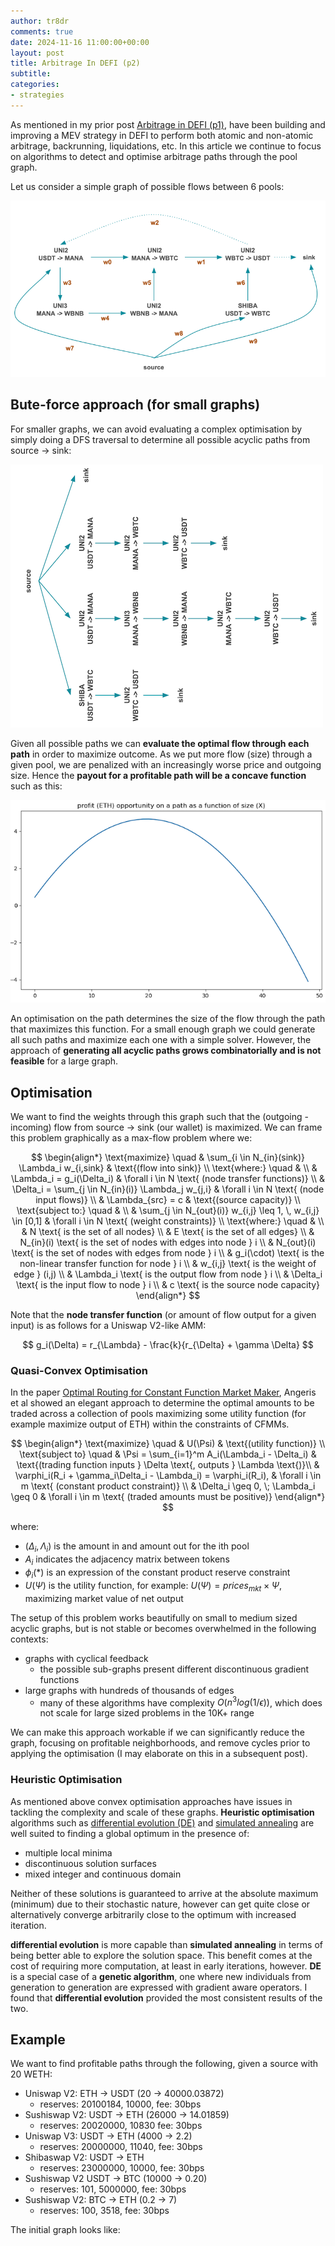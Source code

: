 ```yaml
---
author: tr8dr
comments: true
date: 2024-11-16 11:00:00+00:00
layout: post
title: Arbitrage In DEFI (p2)
subtitle:
categories:
- strategies
---
```

As mentioned in my prior post [Arbitrage in DEFI (p1)](https://tr8dr.github.io/MEV-p1/), have been building and improving 
a MEV strategy in DEFI to perform both atomic and non-atomic arbitrage, backrunning, liquidations, etc.   In this article
we continue to focus on algorithms to detect and optimise arbitrage paths through the pool graph.

Let us consider a simple graph of possible flows between 6 pools:

<img src="/assets/2024-11-16/graph1.png" />

## Bute-force approach (for small graphs)
For smaller graphs, we can avoid evaluating a complex optimisation by simply doing a DFS traversal to
determine all possible acyclic paths from source -> sink:

<img src="/assets/2024-11-16/paths.png" />

Given all possible paths we can __evaluate the optimal flow through each path__ in order to maximize outcome.  As we put
more flow (size) through a given pool, we are penalized with an increasingly worse price and outgoing size.  Hence the
__payout for a profitable path will be a concave function__ such as this:

<img src="/assets/2024-11-16/profit.png" />

An optimisation on the path determines the size of the flow through the path that maximizes this function.  For a small
enough graph we could generate all such paths and maximize each one with a simple solver.  However, the
approach of __generating all acyclic paths grows combinatorially and is not feasible__ for a large graph.

## Optimisation
We want to find the weights through this graph such that the (outgoing - incoming) flow from source -> sink (our wallet) 
is maximized.  We can frame this problem graphically as a max-flow problem where we:

$$
\begin{align*}
\text{maximize} \quad & \sum_{i \in N_{in}(sink)} \Lambda_i w_{i,sink} & \text{(flow into sink)} \\
\text{where:} \quad & \\
& \Lambda_i = g_i(\Delta_i) & \forall i \in N \text{ (node transfer functions)} \\
& \Delta_i = \sum_{j \in N_{in}(i)} \Lambda_j w_{j,i} & \forall i \in N \text{ (node input flows)} \\
& \Lambda_{src} = c & \text{(source capacity)} \\
\text{subject to:} \quad & \\
& \sum_{j \in N_{out}(i)} w_{i,j} \leq 1, \, w_{i,j} \in [0,1] & \forall i \in N \text{ (weight constraints)} \\
\text{where:} \quad & \\
& N \text{ is the set of all nodes} \\
& E \text{ is the set of all edges} \\
& N_{in}(i) \text{ is the set of nodes with edges into node } i \\
& N_{out}(i) \text{ is the set of nodes with edges from node } i \\
& g_i(\cdot) \text{ is the non-linear transfer function for node } i \\
& w_{i,j} \text{ is the weight of edge } (i,j) \\
& \Lambda_i \text{ is the output flow from node } i \\
& \Delta_i \text{ is the input flow to node } i \\
& c \text{ is the source node capacity}
\end{align*}
$$

Note that the __node transfer function__ (or amount of flow output for a given input) is as follows for a Uniswap V2-like
AMM:

$$
g_i(\Delta) = r_{\Lambda} - \frac{k}{r_{\Delta} + \gamma \Delta}
$$

### Quasi-Convex Optimisation
In the paper [Optimal Routing for Constant Function Market Maker](https://arxiv.org/pdf/2204.05238), Angeris et al
showed an elegant approach to determine the optimal amounts to be traded across a collection of pools maximizing some
utility function (for example maximize output of ETH) within the constraints of CFMMs. 

$$
\begin{align*}
\text{maximize} \quad & U(\Psi) & \text{(utility function)} \\
\text{subject to} \quad & \Psi = \sum_{i=1}^m A_i(\Lambda_i - \Delta_i) & \text{(trading function inputs } \Delta \text{, outputs } \Lambda \text{)}\\
& \varphi_i(R_i + \gamma_i\Delta_i - \Lambda_i) = \varphi_i(R_i), & \forall i \in m \text{ (constant product constraint)} \\
& \Delta_i \geq 0, \; \Lambda_i \geq 0 & \forall i \in m \text{ (traded amounts must be positive)}
\end{align*}
$$

where:
- $(\Delta_i, \Lambda_i)$ is the amount in and amount out for the ith pool
- $A_i$ indicates the adjacency matrix between tokens
- $\phi_i(*)$ is an expression of the constant product reserve constraint
- $U(\Psi)$ is the utility function, for example: $U(\Psi) = prices_{mkt} \times \Psi$, maximizing market value of 
  net output
  

The setup of this problem works beautifully on small to medium sized acyclic graphs, but is not stable or becomes overwhelmed in the following
contexts:

- graphs with cyclical feedback
  * the possible sub-graphs present different discontinuous gradient functions
- large graphs with hundreds of thousands of edges
  * many of these algorithms have complexity $O(n^3 log(1/\epsilon))$, which does not scale for large sized
    problems in the 10K+ range

We can make this approach workable if we can significantly reduce the graph, focusing on profitable neighborhoods, and 
remove cycles prior to applying the optimisation (I may elaborate on this in a subsequent post).

### Heuristic Optimisation
As mentioned above convex optimisation approaches have issues in tackling the complexity and scale of these
graphs.  __Heuristic optimisation__ algorithms such as [differential evolution (DE)](https://en.wikipedia.org/wiki/Differential_evolution) 
and [simulated annealing](https://en.wikipedia.org/wiki/Simulated_annealing) are well suited to finding a global optimum 
in the presence of:

- multiple local minima
- discontinuous solution surfaces
- mixed integer and continuous domain

Neither of these solutions is guaranteed to arrive at the absolute maximum (minimum) due to their stochastic nature,
however can get quite close or alternatively converge arbitrarily close to the optimum with increased iteration.

__differential evolution__ is more capable than __simulated annealing__ in terms of being better able to explore the 
solution space.  This benefit comes at the cost of requiring more computation, at least in early iterations, however. 
__DE__ is a special case of a __genetic algorithm__, one where new individuals from generation to generation are expressed with gradient 
aware operators. I found that __differential evolution__ provided the most consistent results of the two.  

## Example
We want to find profitable paths through the following, given a source with 20 WETH:

- Uniswap V2: ETH -> USDT (20 -> 40000.03872)
  * reserves: 20100184, 10000, fee: 30bps
- Sushiswap V2: USDT -> ETH (26000 -> 14.01859)
  * reserves: 20020000, 10830 fee: 30bps
- Uniswap V3: USDT -> ETH (4000 -> 2.2)
  * reserves: 20000000, 11040, fee: 30bps 
- Shibaswap V2: USDT -> ETH
  * reserves: 23000000, 10000, fee: 30bps
- Sushiswap V2 USDT -> BTC (10000 -> 0.20)
  * reserves: 101, 5000000, fee: 30bps
- Sushiswap V2: BTC -> ETH (0.2 -> 7)
  * reserves: 100, 3518, fee: 30bps

The initial graph looks like:
